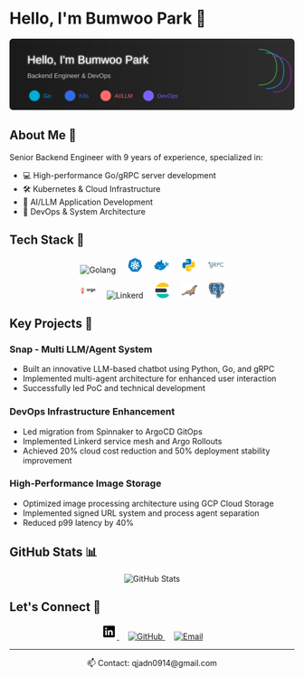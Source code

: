 # Hello, I'm Bumwoo Park 👋

<p align="center">
    <img src="./assets/header.svg" alt="Senior Backend Engineer specializing in Go, DevOps, and AI/LLM applications. Passionate about high-performance systems and cloud infrastructure." />
</p>

## About Me 🚀

Senior Backend Engineer with 9 years of experience, specialized in:
- 💻 High-performance Go/gRPC server development
- 🛠 Kubernetes & Cloud Infrastructure
- 🤖 AI/LLM Application Development
- 🔄 DevOps & System Architecture

## Tech Stack 💪

<p align="center">
    <img height="28" src="./assets/go.svg" alt="Golang">
    &nbsp;
    &nbsp;
    <img height="28" src="./assets/kubernetes.svg" alt="Kubernetes">
    &nbsp;
    &nbsp;
    <img height="28" src="./assets/docker.svg" alt="Docker">
    &nbsp;
    &nbsp;
    <img height="28" src="./assets/python.svg" alt="Python">
    &nbsp;
    &nbsp;
    <img height="28" src="./assets/grpc.svg" alt="gRPC">
</p>

<p align="center">
    <img height="28" src="./assets/argocd.svg" alt="ArgoCD">
    &nbsp;
    &nbsp;
    <img height="28" src="./assets/linkerd.svg" alt="Linkerd">
    &nbsp;
    &nbsp;
    <img height="28" src="./assets/elasticsearch.svg" alt="Elasticsearch">
    &nbsp;
    &nbsp;
    <img height="28" src="./assets/mariadb.svg" alt="MariaDB">
    &nbsp;
    &nbsp;
    <img height="28" src="./assets/postgresql.svg" alt="PostgreSQL">
</p>

## Key Projects 🌟

### Snap - Multi LLM/Agent System
- Built an innovative LLM-based chatbot using Python, Go, and gRPC
- Implemented multi-agent architecture for enhanced user interaction
- Successfully led PoC and technical development

### DevOps Infrastructure Enhancement
- Led migration from Spinnaker to ArgoCD GitOps
- Implemented Linkerd service mesh and Argo Rollouts
- Achieved 20% cloud cost reduction and 50% deployment stability improvement

### High-Performance Image Storage
- Optimized image processing architecture using GCP Cloud Storage
- Implemented signed URL system and process agent separation
- Reduced p99 latency by 40%

## GitHub Stats 📊

<p align="center">
<img src="https://github-readme-stats.vercel.app/api?username=gobenpark&show_icons=true&theme=radical" alt="GitHub Stats" />
</p>

## Let's Connect 🤝

<p align="center">
    <a href="https://www.linkedin.com/in/bepark-ab80a2128/" target="_blank">
        <img height="28" src="./assets/linkedin.svg" alt="LinkedIn">
    </a>
    &nbsp;
    &nbsp;
    <a href="https://github.com/gobenpark" target="_blank">
        <img height="28" src="./assets/github.svg" alt="GitHub">
    </a>
    &nbsp;
    &nbsp;
    <a href="mailto:qjadn0914@gmail.com">
        <img height="28" src="./assets/email.svg" alt="Email">
    </a>
</p>

---

<p align="center">📫 Contact: qjadn0914@gmail.com</p>
